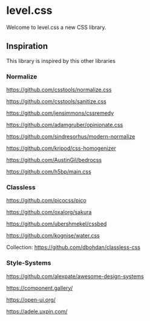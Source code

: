 # level.css

Welcome to level.css a new CSS library.

## Inspiration

This library is inspired by this other libraries

### Normalize

https://github.com/csstools/normalize.css

https://github.com/csstools/sanitize.css

https://github.com/jensimmons/cssremedy

https://github.com/adamgruber/opinionate.css

https://github.com/sindresorhus/modern-normalize

https://github.com/kripod/css-homogenizer

https://github.com/AustinGil/bedrocss

https://github.com/h5bp/main.css

### Classless

https://github.com/picocss/pico

https://github.com/oxalorg/sakura

https://github.com/ubershmekel/cssbed

https://github.com/kognise/water.css

Collection: https://github.com/dbohdan/classless-css

### Style-Systems

https://github.com/alexpate/awesome-design-systems

https://component.gallery/

https://open-ui.org/

https://adele.uxpin.com/
